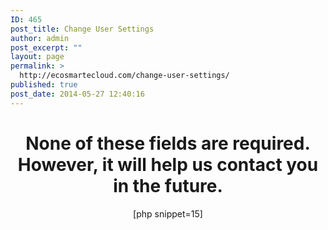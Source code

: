 ```yaml
---
ID: 465
post_title: Change User Settings
author: admin
post_excerpt: ""
layout: page
permalink: >
  http://ecosmartecloud.com/change-user-settings/
published: true
post_date: 2014-05-27 12:40:16
---
```

<center>
<?php 
error_reporting(E_ERROR | E_PARSE);
?>

<h1>None of these fields are required. However, it will help us contact you in the future.</h1>
[php snippet=15]

</center>